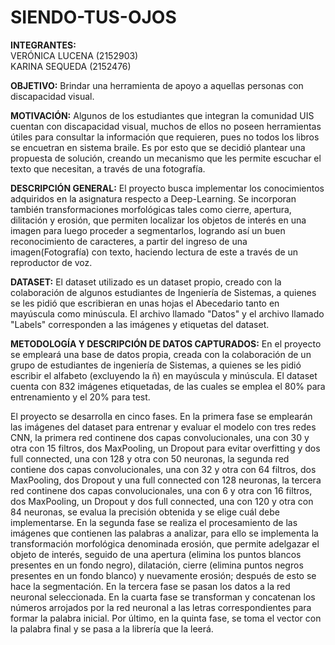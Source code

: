 # SIENDO-TUS-OJOS

<b>INTEGRANTES:</b><br>     VERÓNICA LUCENA (2152903)  
                            KARINA SEQUEDA (2152476) 
                            
<b>OBJETIVO:</b> Brindar una herramienta de apoyo a aquellas personas con discapacidad visual.                            
                            
<b>MOTIVACIÓN:</b> Algunos de los estudiantes que integran la comunidad UIS cuentan con discapacidad visual, muchos de ellos no poseen herramientas útiles para consultar la información que requieren, pues no todos los libros se encuetran en sistema braile. Es por esto que se decidió plantear una propuesta de solución, creando un mecanismo que les permite escuchar el texto que necesitan, a través de una fotografía.

<b>DESCRIPCIÓN GENERAL:</b> El proyecto busca implementar los conocimientos adquiridos en la asignatura respecto a
Deep-Learning. Se incorporan también transformaciones morfológicas tales como cierre, apertura, dilitación y erosión, que permiten localizar los objetos de interés en una imagen para luego proceder a segmentarlos, logrando así un buen reconocimiento de caracteres, a partir del ingreso de una imagen(Fotografía) con texto, haciendo lectura de este a través de un reproductor de voz.

<b>DATASET:</b> El dataset utilizado es un dataset propio, creado con la colaboración de algunos estudiantes de Ingeniería de Sistemas, a quienes se les pidió que escribieran en unas hojas el Abecedario tanto en mayúscula como minúscula. El archivo llamado "Datos" y el archivo llamado "Labels" corresponden a las imágenes y etiquetas del dataset.

 <b>METODOLOGÍA Y DESCRIPCIÓN DE DATOS CAPTURADOS:</b> En el proyecto se empleará una base de datos propia, creada con la colaboración de un grupo de estudiantes de ingeniería de Sistemas, a quienes se les pidió escribir el alfabeto (excluyendo la ñ) en mayúscula y minúscula. El dataset cuenta con 832 imágenes etiquetadas, de las cuales se emplea el 80% para entrenamiento y el 20% para test.
 
El proyecto se desarrolla en cinco fases. En la primera fase se emplearán las imágenes del dataset para entrenar y evaluar el modelo con tres redes CNN, la primera red continene dos capas convolucionales, una con 30 y otra con 15 filtros, dos MaxPooling, un Dropout para evitar overfitting y dos full connected, una con 128 y otra con 50 neuronas, la segunda red contiene dos capas convolucionales, una con 32 y otra con 64 filtros, dos MaxPooling, dos Dropout y una full connected con 128 neuronas, la tercera red continene dos capas convolucionales, una con 6 y otra con 16 filtros, dos MaxPooling, un Dropout y dos full connected, una con 120 y otra con 84 neuronas, se evalua la precisión obtenida y se elige cuál debe implementarse. En la segunda fase se realiza el procesamiento de las imágenes que contienen las palabras a analizar, para ello se implementa la transformación morfológica denominada erosión, que permite adelgazar el objeto de interés, seguido de una apertura (elimina los puntos blancos presentes en un fondo negro), dilatación, cierre (elimina puntos negros presentes en un fondo blanco) y nuevamente erosión; después de esto se hace la segmentación. En la tercera fase se pasan los datos a la red neuronal seleccionada. En la cuarta fase se transforman y concatenan los números arrojados por la red neuronal a las letras correspondientes para formar la palabra inicial. Por último, en la quinta fase, se toma el vector con la palabra final y se pasa a la librería que la leerá. 

